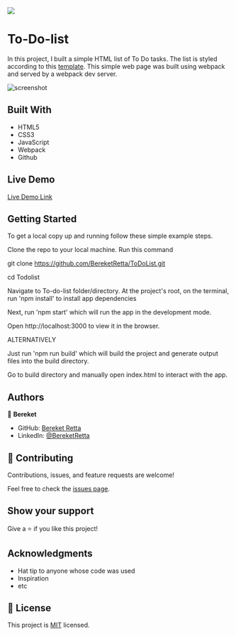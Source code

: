 ![](https://img.shields.io/badge/Microverse-blueviolet)

# To-Do-list

In this project, I built a simple HTML list of To Do tasks. The list is styled according to this [template](https://web.archive.org/web/20180320194056/http://www.getminimalist.com:80/). This simple web page was built using webpack and served by a webpack dev server.

![screenshot]()

## Built With

- HTML5
- CSS3
- JavaScript
- Webpack
- Github

## Live Demo

[Live Demo Link]()



## Getting Started

To get a local copy up and running follow these simple example steps.

Clone the repo to your local machine. Run this command

git clone https://github.com/BereketRetta/ToDoList.git

cd Todolist

Navigate to To-do-list folder/directory. At the project's root, on the terminal, run 'npm install' to install app dependencies

Next, run 'npm start' which will run the app in the development mode.

Open http://localhost:3000 to view it in the browser.

ALTERNATIVELY

Just run 'npm run build' which will build the project and generate output files into the build directory.

Go to build directory and manually open index.html to interact with the app.

## Authors

👤 **Bereket**

- GitHub: [Bereket Retta](https://github.com/BeereketRetta)
- LinkedIn: [@BereketRetta](https://www.linkedin.com/in/bereket-retta/)

## 🤝 Contributing

Contributions, issues, and feature requests are welcome!

Feel free to check the [issues page](https://github.com/BereketRetta/ToDoList/issues).

## Show your support

Give a ⭐️ if you like this project!

## Acknowledgments

- Hat tip to anyone whose code was used
- Inspiration
- etc

## 📝 License

This project is [MIT](./MIT.md) licensed.
